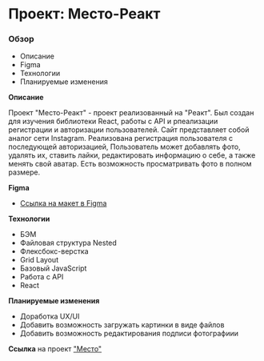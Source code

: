 # Проект: Место-Реакт

### Обзор
* Описание
* Figma
* Технологии
* Планируемые изменения

**Описание**

Проект "Место-Реакт" - проект реализованный на "Реакт". Был создан для изучения библиотеки React, работы с API и рпеализации регистрации и авторизации пользователей. 
Сайт представляет собой аналог сети Instagram. Реализована регистрация пользователя с последующей авторизацией, Пользователь может добавлять фото, удалять их, ставить лайки, редактировать информацию о себе, а также менять свой аватар. Есть возможность просматривать фото в полном размере. 

**Figma**

* [Ссылка на макет в Figma](https://www.figma.com/file/2cn9N9jSkmxD84oJik7xL7/JavaScript.-Sprint-4?node-id=0%3A1)

**Технологии**

* БЭМ
* Файловая структура Nested
* Флексбокс-верстка
* Grid Layout
* Базовый JavaScript
* Работа с API
* React

**Планируемые изменения**

* Доработка UX/UI
* Добавить возможность загружать картинки в виде файлов
* Добавить возможность редактирования подписи фотографиии

**Ссылка** на проект ["Место"](https://pavel-kazanin.github.io/mesto/index.html)
